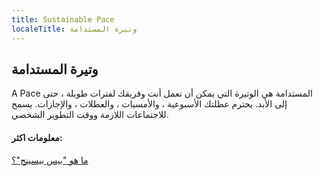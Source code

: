 ```yaml
---
title: Sustainable Pace
localeTitle: وتيرة المستدامة
---
```

## وتيرة المستدامة

A Pace المستدامة هي الوتيرة التي يمكن أن تعمل أنت وفريقك لفترات طويلة ، حتى إلى الأبد. يحترم عطلتك الأسبوعية ، والأمسيات ، والعطلات ، والإجازات. يسمح للاجتماعات اللازمة ووقت التطوير الشخصي.

#### معلومات اكثر:

[ما هو "بيس بيسينج"؟](http://www.sustainablepace.net/what-is-sustainable-pace)